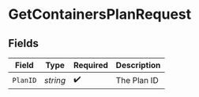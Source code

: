 # GetContainersPlanRequest


## Fields

| Field              | Type               | Required           | Description        |
| ------------------ | ------------------ | ------------------ | ------------------ |
| `PlanID`           | *string*           | :heavy_check_mark: | The Plan ID        |